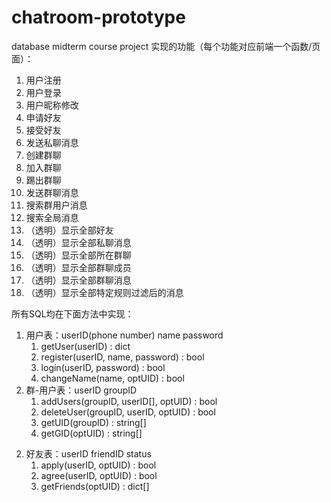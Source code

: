 # chatroom-prototype
database midterm course project
实现的功能（每个功能对应前端一个函数/页面）：
1. 用户注册
2. 用户登录
3. 用户昵称修改
4. 申请好友
5. 接受好友
6. 发送私聊消息
7. 创建群聊
8. 加入群聊
9. 踢出群聊
10. 发送群聊消息
11. 搜索群用户消息
12. 搜索全局消息
13. （透明）显示全部好友
14. （透明）显示全部私聊消息
15. （透明）显示全部所在群聊
16. （透明）显示全部群聊成员
17. （透明）显示全部群聊消息
18. （透明）显示全部特定规则过滤后的消息

所有SQL均在下面方法中实现：
1. 用户表：userID(phone number) name password
   1. getUser(userID) : dict
   2. register(userID, name, password) : bool
   3. login(userID, password) : bool
   4. changeName(name, optUID) : bool
2. 群-用户表：userID groupID
   1. addUsers(groupID, userID[], optUID) : bool
   2. deleteUser(groupID, userID, optUID) : bool
   3. getUID(groupID) : string[]
   4. getGID(optUID) : string[]
<!-- 3. 群表：groupID(groupName_timestamp) groupName
   1. build(groupName) : string(groupID)
   2. changeName(groupID, optUID) : bool
1. 消息表：msgID(msg_timestamp) groupID userID msg
   1. writeMsg(groupID, msg, optUID) : bool
   2. getGMsg(groupID, optUID) : dict[]
   3. getGUMsg(groupID, userID, optUID) : dict[]
   4. getMsg(subMsg, optUID) : dict[] -->
2. 好友表：userID friendID status
   1. apply(userID, optUID) : bool
   2. agree(userID, optUID) : bool
   3. getFriends(optUID) : dict[]